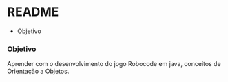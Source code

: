 # README #

* Objetivo

### Objetivo ###

Aprender com o desenvolvimento do jogo Robocode em java, conceitos de Orientação a Objetos.